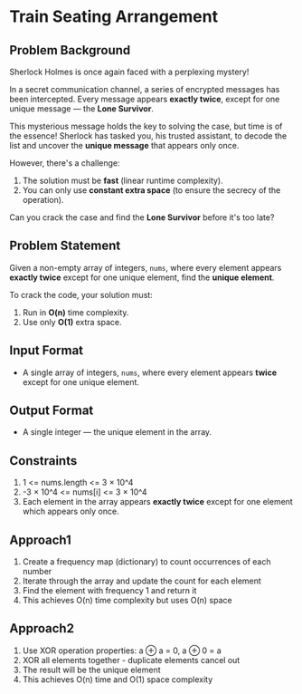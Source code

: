 # Train Seating Arrangement

## Problem Background

Sherlock Holmes is once again faced with a perplexing mystery!

In a secret communication channel, a series of encrypted messages has been intercepted. Every message appears **exactly twice**, except for one unique message — the **Lone Survivor**.

This mysterious message holds the key to solving the case, but time is of the essence! Sherlock has tasked you, his trusted assistant, to decode the list and uncover the **unique message** that appears only once.

However, there's a challenge:

1. The solution must be **fast** (linear runtime complexity).
2. You can only use **constant extra space** (to ensure the secrecy of the operation).

Can you crack the case and find the **Lone Survivor** before it's too late?

## Problem Statement

Given a non-empty array of integers, `nums`, where every element appears **exactly twice** except for one unique element, find the **unique element**.

To crack the code, your solution must:

1. Run in **O(n)** time complexity.
2. Use only **O(1)** extra space.

## Input Format

- A single array of integers, `nums`, where every element appears **twice** except for one unique element.

## Output Format

- A single integer — the unique element in the array.

## Constraints

1. 1 <= nums.length <= 3 × 10^4
2. -3 × 10^4 <= nums[i] <= 3 × 10^4
3. Each element in the array appears **exactly twice** except for one element which appears only once.

## Approach1

1. Create a frequency map (dictionary) to count occurrences of each number
2. Iterate through the array and update the count for each element
3. Find the element with frequency 1 and return it
4. This achieves O(n) time complexity but uses O(n) space

## Approach2

1. Use XOR operation properties: a ⊕ a = 0, a ⊕ 0 = a
2. XOR all elements together - duplicate elements cancel out
3. The result will be the unique element
4. This achieves O(n) time and O(1) space complexity
